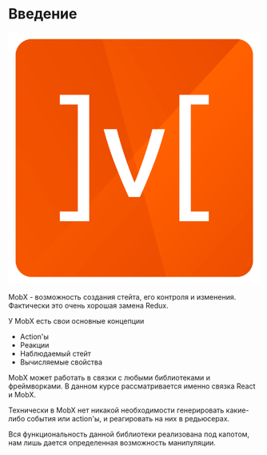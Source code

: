 # Введение

![Mobx logo](./img/1.%20mobx-logo.png)

MobX - возможность создания стейта, его контроля и изменения. Фактически это очень
хорошая замена Redux.

У MobX есть свои основные концепции

- Action'ы
- Реакции
- Наблюдаемый стейт
- Вычисляемые свойства

MobX может работать в связки с любыми библиотеками и фреймворками. В данном курсе
рассматривается именно связка React и MobX.

Технически в MobX нет никакой необходимости генерировать какие-либо события
или action'ы, и реагировать на них в редьюсерах.

Вся функциональность данной библиотеки реализована под капотом, нам лишь дается
определенная возможность манипуляции.
